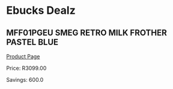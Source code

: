 
# Ebucks Dealz
## MFF01PGEU SMEG RETRO MILK FROTHER PASTEL BLUE
[Product Page](https://www.ebucks.com/web/shop/productSelected.do?prodId=1158895146&catId=1196428103)

Price: R3099.00

Savings: 600.0


	